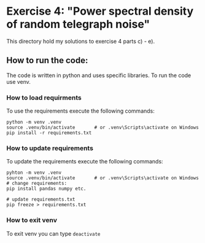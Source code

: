 # Exercise 4: "Power spectral density of random telegraph noise"
This directory hold my solutions to exercise 4 parts c) - e).

## How to run the code:

The code is written in python and uses specific libraries. To run the code use venv.

### How to load requirments
To use the requirements execute the following commands:
````
python -m venv .venv
source .venv/bin/activate       # or .venv\Scripts\activate on Windows
pip install -r requirements.txt
```` 

### How to update requirements
To update the requirements execute the following commands:
````
pyhton -m venv .venv
source .venv/bin/activate       # or .venv\Scripts\activate on Windows
# change requirements:
pip install pandas numpy etc.

# update requirements.txt
pip freeze > requirements.txt
````

### How to exit venv
To exit venv you can type `deactivate`